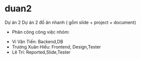 # duan2
Dự án 2
Dự án 2 đồ ăn nhanh ( gồm slide + project + document)
- Phân công công việc nhóm:
+ Vi Văn Tiến: Backend,DB
+ Trương Xuân Hiếu: Frontend, Design,Tester
+ Lê Trí: Reported,Slide,Tester

